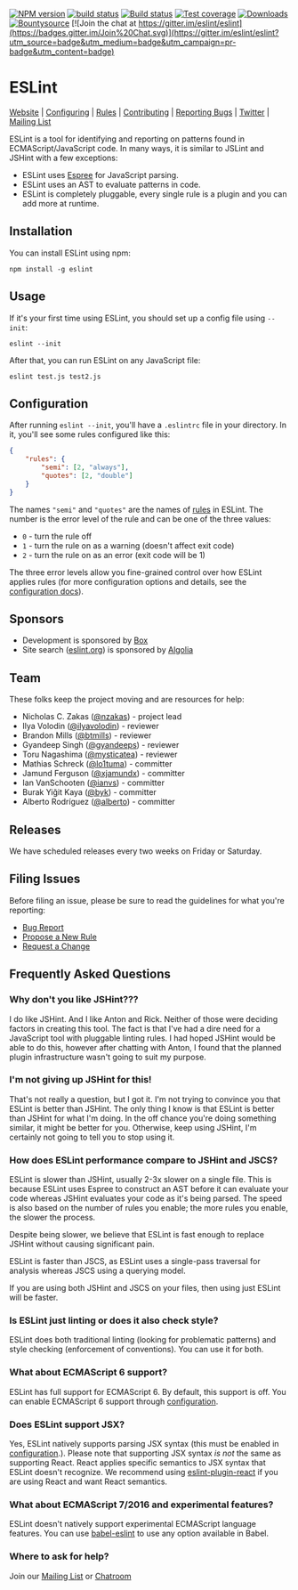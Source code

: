 [![NPM version][npm-image]][npm-url]
[![build status][travis-image]][travis-url]
[![Build status][appveyor-image]][appveyor-url]
[![Test coverage][coveralls-image]][coveralls-url]
[![Downloads][downloads-image]][downloads-url]
[![Bountysource](https://www.bountysource.com/badge/tracker?tracker_id=282608)](https://www.bountysource.com/trackers/282608-eslint?utm_source=282608&utm_medium=shield&utm_campaign=TRACKER_BADGE)
[![Join the chat at https://gitter.im/eslint/eslint](https://badges.gitter.im/Join%20Chat.svg)](https://gitter.im/eslint/eslint?utm_source=badge&utm_medium=badge&utm_campaign=pr-badge&utm_content=badge)

# ESLint

[Website](http://eslint.org) | [Configuring](http://eslint.org/docs/user-guide/configuring) | [Rules](http://eslint.org/docs/rules/) | [Contributing](http://eslint.org/docs/developer-guide/contributing) | [Reporting Bugs](http://eslint.org/docs/developer-guide/contributing/reporting-bugs) | [Twitter](https://twitter.com/geteslint) | [Mailing List](https://groups.google.com/group/eslint)

ESLint is a tool for identifying and reporting on patterns found in ECMAScript/JavaScript code. In many ways, it is similar to JSLint and JSHint with a few exceptions:

* ESLint uses [Espree](https://github.com/eslint/espree) for JavaScript parsing.
* ESLint uses an AST to evaluate patterns in code.
* ESLint is completely pluggable, every single rule is a plugin and you can add more at runtime.

## Installation

You can install ESLint using npm:

    npm install -g eslint

## Usage

If it's your first time using ESLint, you should set up a config file using `--init`:

    eslint --init

After that, you can run ESLint on any JavaScript file:

    eslint test.js test2.js

## Configuration

After running `eslint --init`, you'll have a `.eslintrc` file in your directory. In it, you'll see some rules configured like this:

```json
{
    "rules": {
        "semi": [2, "always"],
        "quotes": [2, "double"]
    }
}
```

The names `"semi"` and `"quotes"` are the names of [rules](http://eslint.org/docs/rules) in ESLint. The number is the error level of the rule and can be one of the three values:

* `0` - turn the rule off
* `1` - turn the rule on as a warning (doesn't affect exit code)
* `2` - turn the rule on as an error (exit code will be 1)

The three error levels allow you fine-grained control over how ESLint applies rules (for more configuration options and details, see the [configuration docs](http://eslint.org/docs/user-guide/configuring)).

## Sponsors

* Development is sponsored by [Box](https://box.com)
* Site search ([eslint.org](http://eslint.org)) is sponsored by [Algolia](https://www.algolia.com)

## Team

These folks keep the project moving and are resources for help:

* Nicholas C. Zakas ([@nzakas](https://github.com/nzakas)) - project lead
* Ilya Volodin ([@ilyavolodin](https://github.com/ilyavolodin)) - reviewer
* Brandon Mills ([@btmills](https://github.com/btmills)) - reviewer
* Gyandeep Singh ([@gyandeeps](https://github.com/gyandeeps)) - reviewer
* Toru Nagashima ([@mysticatea](https://github.com/mysticatea)) - reviewer
* Mathias Schreck ([@lo1tuma](https://github.com/lo1tuma)) - committer
* Jamund Ferguson ([@xjamundx](https://github.com/xjamundx)) - committer
* Ian VanSchooten ([@ianvs](https://github.com/ianvs)) - committer
* Burak Yiğit Kaya ([@byk](https://github.com/byk)) - committer
* Alberto Rodríguez ([@alberto](https://github.com/alberto)) - committer

## Releases

We have scheduled releases every two weeks on Friday or Saturday.

## Filing Issues

Before filing an issue, please be sure to read the guidelines for what you're reporting:

* [Bug Report](http://eslint.org/docs/developer-guide/contributing/reporting-bugs)
* [Propose a New Rule](http://eslint.org/docs/developer-guide/contributing/new-rules)
* [Request a Change](http://eslint.org/docs/developer-guide/contributing/changes)

## Frequently Asked Questions

### Why don't you like JSHint???

I do like JSHint. And I like Anton and Rick. Neither of those were deciding factors in creating this tool. The fact is that I've had a dire need for a JavaScript tool with pluggable linting rules. I had hoped JSHint would be able to do this, however after chatting with Anton, I found that the planned plugin infrastructure wasn't going to suit my purpose.

### I'm not giving up JSHint for this!

That's not really a question, but I got it. I'm not trying to convince you that ESLint is better than JSHint. The only thing I know is that ESLint is better than JSHint for what I'm doing. In the off chance you're doing something similar, it might be better for you. Otherwise, keep using JSHint, I'm certainly not going to tell you to stop using it.

### How does ESLint performance compare to JSHint and JSCS?

ESLint is slower than JSHint, usually 2-3x slower on a single file. This is because ESLint uses Espree to construct an AST before it can evaluate your code whereas JSHint evaluates your code as it's being parsed. The speed is also based on the number of rules you enable; the more rules you enable, the slower the process.

Despite being slower, we believe that ESLint is fast enough to replace JSHint without causing significant pain.

ESLint is faster than JSCS, as ESLint uses a single-pass traversal for analysis whereas JSCS using a querying model.

If you are using both JSHint and JSCS on your files, then using just ESLint will be faster.

### Is ESLint just linting or does it also check style?

ESLint does both traditional linting (looking for problematic patterns) and style checking (enforcement of conventions). You can use it for both.

### What about ECMAScript 6 support?

ESLint has full support for ECMAScript 6. By default, this support is off. You can enable ECMAScript 6 support through [configuration](http://eslint.org/docs/user-guide/configuring).

### Does ESLint support JSX?

Yes, ESLint natively supports parsing JSX syntax (this must be enabled in [configuration](http://eslint.org/docs/user-guide/configuring).). Please note that supporting JSX syntax *is not* the same as supporting React. React applies specific semantics to JSX syntax that ESLint doesn't recognize. We recommend using [eslint-plugin-react](https://www.npmjs.com/package/eslint-plugin-react) if you are using React and want React semantics.

### What about ECMAScript 7/2016 and experimental features?

ESLint doesn't natively support experimental ECMAScript language features. You can use [babel-eslint](https://github.com/babel/babel-eslint) to use any option available in Babel.

### Where to ask for help?

Join our [Mailing List](https://groups.google.com/group/eslint) or [Chatroom](https://gitter.im/eslint/eslint)


[npm-image]: https://img.shields.io/npm/v/eslint.svg?style=flat-square
[npm-url]: https://www.npmjs.com/package/eslint
[travis-image]: https://img.shields.io/travis/eslint/eslint/master.svg?style=flat-square
[travis-url]: https://travis-ci.org/eslint/eslint
[appveyor-image]: https://ci.appveyor.com/api/projects/status/iwxmiobcvbw3b0av/branch/master?svg=true
[appveyor-url]: https://ci.appveyor.com/project/nzakas/eslint/branch/master
[coveralls-image]: https://img.shields.io/coveralls/eslint/eslint/master.svg?style=flat-square
[coveralls-url]: https://coveralls.io/r/eslint/eslint?branch=master
[downloads-image]: https://img.shields.io/npm/dm/eslint.svg?style=flat-square
[downloads-url]: https://www.npmjs.com/package/eslint
